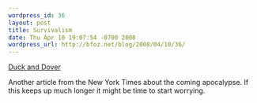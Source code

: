 ```yaml
---
wordpress_id: 36
layout: post
title: Survivalism
date: Thu Apr 10 19:07:54 -0700 2008
wordpress_url: http://bfoz.net/blog/2008/04/10/36/
---
```

[Duck and Dover](http://www.nytimes.com/2008/04/06/fashion/06survival.html?ei=5124&en=a6b25249a30293e3&ex=1365134400&partner=permalink&exprod=permalink&pagewanted=all)

Another article from the New York Times about the coming apocalypse. If this keeps up much longer it might be time to start worrying.
